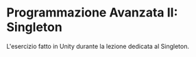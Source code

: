 # Programmazione Avanzata II: Singleton

L'esercizio fatto in Unity durante la lezione dedicata al Singleton.
